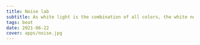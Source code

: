 ```yaml
---
title: Noise lab
subtitle: As white light is the combination of all colors, the white noise is the combination of all possible notes
tags: beat
date: 2021-06-22
cover: apps/noise.jpg
---
```



<client-only>
  <noise-lab />
</client-only >